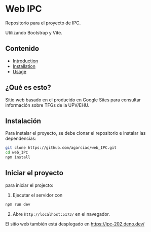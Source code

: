 # Web IPC
Repositorio para el proyecto de IPC.

Utilizando Bootstrap y Vite.

## Contenido
- [Introduction](#introduction)
- [Installation](#installation)
- [Usage](#usage)

## ¿Qué es esto?
Sitio web basado en el producido en Google Sites para consultar información sobre TFGs de la UPV/EHU.

## Instalación
Para instalar el proyecto, se debe clonar el repositorio e instalar las dependencias:

```bash
git clone https://github.com/agarciac/web_IPC.git
cd web_IPC
npm install
```

## Iniciar el proyecto
para iniciar el projecto:

1. Ejecutar el servidor con
```bash
npm run dev
```
2. Abre `http://localhost:5173/` en el navegador.

El sitio web también está desplegado en https://ipc-202.deno.dev/
